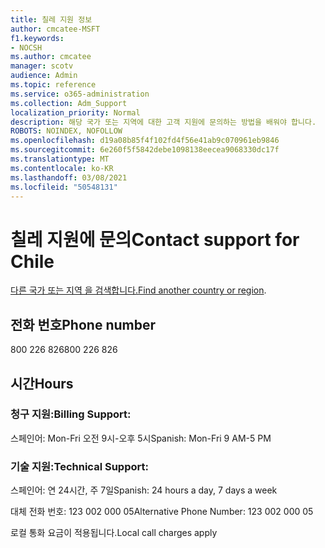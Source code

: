 ```yaml
---
title: 칠레 지원 정보
author: cmcatee-MSFT
f1.keywords:
- NOCSH
ms.author: cmcatee
manager: scotv
audience: Admin
ms.topic: reference
ms.service: o365-administration
ms.collection: Adm_Support
localization_priority: Normal
description: 해당 국가 또는 지역에 대한 고객 지원에 문의하는 방법을 배워야 합니다.
ROBOTS: NOINDEX, NOFOLLOW
ms.openlocfilehash: d19a08b85f4f102fd4f56e41ab9c070961eb9846
ms.sourcegitcommit: 6e260f5f5842debe1098138eecea9068330dc17f
ms.translationtype: MT
ms.contentlocale: ko-KR
ms.lasthandoff: 03/08/2021
ms.locfileid: "50548131"
---
```

# <a name="contact-support-for-chile"></a><span data-ttu-id="56b56-103">칠레 지원에 문의</span><span class="sxs-lookup"><span data-stu-id="56b56-103">Contact support for Chile</span></span>

<span data-ttu-id="56b56-104">[다른 국가 또는 지역 을 검색합니다.](../contact-support-for-business-products.md)</span><span class="sxs-lookup"><span data-stu-id="56b56-104">[Find another country or region](../contact-support-for-business-products.md).</span></span>

## <a name="phone-number"></a><span data-ttu-id="56b56-105">전화 번호</span><span class="sxs-lookup"><span data-stu-id="56b56-105">Phone number</span></span>
<span data-ttu-id="56b56-106">800 226 826</span><span class="sxs-lookup"><span data-stu-id="56b56-106">800 226 826</span></span>

## <a name="hours"></a><span data-ttu-id="56b56-107">시간</span><span class="sxs-lookup"><span data-stu-id="56b56-107">Hours</span></span>
### <a name="billing-support"></a><span data-ttu-id="56b56-108">청구 지원:</span><span class="sxs-lookup"><span data-stu-id="56b56-108">Billing Support:</span></span>

<span data-ttu-id="56b56-109">스페인어: Mon-Fri 오전 9시-오후 5시</span><span class="sxs-lookup"><span data-stu-id="56b56-109">Spanish: Mon-Fri 9 AM-5 PM</span></span>

### <a name="technical-support"></a><span data-ttu-id="56b56-110">기술 지원:</span><span class="sxs-lookup"><span data-stu-id="56b56-110">Technical Support:</span></span>

<span data-ttu-id="56b56-111">스페인어: 연 24시간, 주 7일</span><span class="sxs-lookup"><span data-stu-id="56b56-111">Spanish: 24 hours a day, 7 days a week</span></span>

<span data-ttu-id="56b56-112">대체 전화 번호: 123 002 000 05</span><span class="sxs-lookup"><span data-stu-id="56b56-112">Alternative Phone Number: 123 002 000 05</span></span>

<span data-ttu-id="56b56-113">로컬 통화 요금이 적용됩니다.</span><span class="sxs-lookup"><span data-stu-id="56b56-113">Local call charges apply</span></span>
